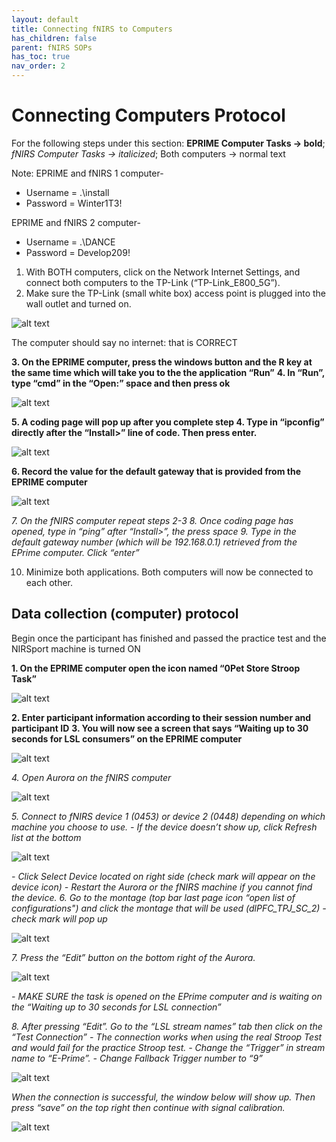 ```yaml
---
layout: default
title: Connecting fNIRS to Computers
has_children: false
parent: fNIRS SOPs
has_toc: true
nav_order: 2
---
```


# Connecting Computers Protocol 

For the following steps under this section: **EPRIME Computer Tasks → bold**; *fNIRS Computer Tasks → italicized*; Both computers → normal text

Note:
EPRIME and fNIRS 1 computer- 
- Username = .\install
- Password = Winter1T3! 

EPRIME and fNIRS 2 computer-
- Username = .\DANCE
- Password = Develop209!


1. With BOTH computers, click on the Network Internet Settings, and connect both computers to the TP-Link (“TP-Link_E800_5G”). 
2. Make sure the TP-Link (small white box) access point is plugged into the wall outlet and turned on.     										

![alt text](tp_link.png)

The computer should say no internet: that is CORRECT

**3. On the EPRIME computer, press the windows button and the R key at the same time which will take you to the the application “Run”**
**4. In “Run”, type “cmd” in the “Open:” space and then press ok**

![alt text](folder.png)

**5. A coding page will pop up after you complete step 4.  Type in “ipconfig” directly after the “Install>” line of code.  Then press enter.**

![alt text](address.png)

**6. Record the value for the default gateway that is provided from the EPRIME computer**

![alt text](gateway.png)

*7. On the fNIRS computer repeat steps 2-3*
*8. Once coding page has opened, type in “ping” after “Install>”, the press space*
*9. Type in the default gateway number (which will be 192.168.0.1) retrieved from the EPrime computer. Click “enter”*

10. Minimize both applications. Both computers will now be connected to each other. 

## Data collection (computer) protocol

Begin once the participant has finished and passed the practice test and the NIRSport machine is turned ON

**1. On the EPRIME computer open the icon named “0Pet Store Stroop Task”**

![alt text](stroop.png)

**2. Enter participant information according to their session number and participant ID**
**3. You will now see a screen that says “Waiting up to 30 seconds for LSL consumers” on the EPRIME computer**

![alt text](waiting.png)

*4. Open Aurora on the fNIRS computer*

![alt text](aurora.png)

*5. Connect  to fNIRS device 1 (0453) or device 2 (0448) depending on which machine you choose to use.*
*- If the device doesn’t show up, click Refresh list at the bottom*

![alt text](refresh.png)

*- Click Select Device located on right side  (check mark will appear on the device icon)*
*- Restart the Aurora or the fNIRS machine if you cannot find the device.*
*6. Go to the montage (top bar last page icon “open list of configurations") and click the montage that will be used (dlPFC_TPJ_SC_2) - check mark will pop up*

![alt text](configs.png)

*7. Press the “Edit” button on the bottom right of the Aurora.*

![alt text](edit.png)

*- MAKE SURE the task is opened on the EPrime computer and is waiting on the “Waiting up to 30 seconds for LSL connection”*


*8.  After pressing “Edit”. Go to the “LSL stream names” tab then click on the “Test Connection”*
*- The connection works when using the real Stroop Test and would fail for the practice Stroop test.*
*- Change the “Trigger” in stream name to “E-Prime”.*
*- Change Fallback Trigger number to “9”*



![alt text](dlpfc.png)

*When the connection is successful, the window below will show up. Then press “save” on the top right then continue with signal calibration.*

![alt text](window.png)

